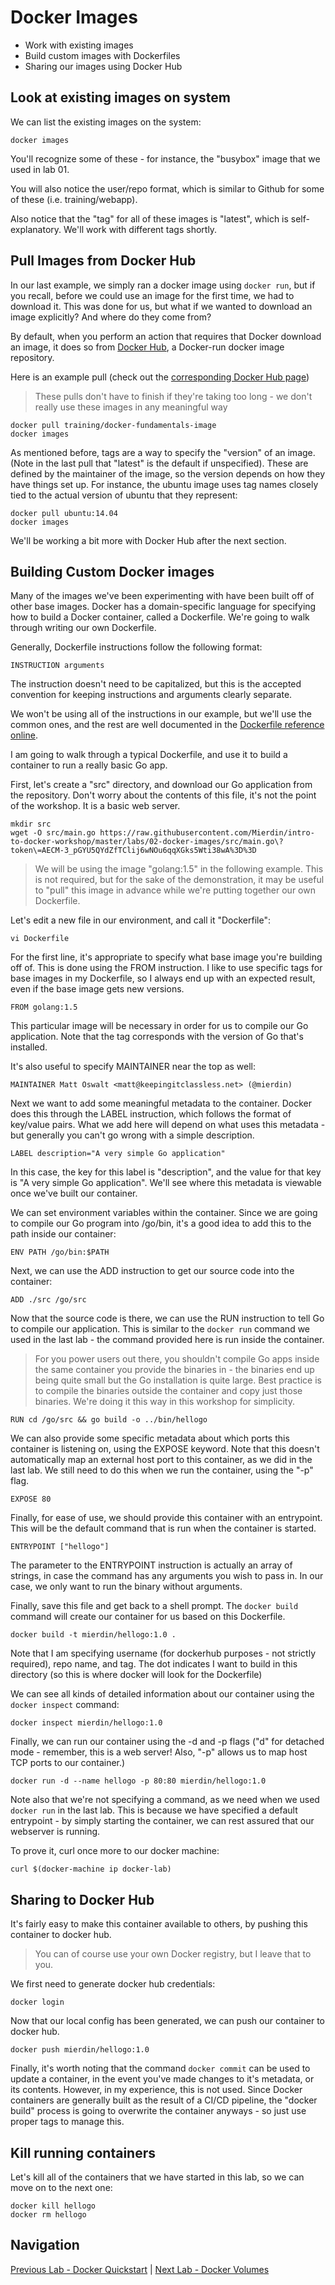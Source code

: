 # Docker Images

* Work with existing images
* Build custom images with Dockerfiles
* Sharing our images using Docker Hub

## Look at existing images on system

We can list the existing images on the system:

```
docker images
```

You'll recognize some of these - for instance, the "busybox" image that we used in lab 01.

You will also notice the user/repo format, which is similar to Github for some of these (i.e. training/webapp).

Also notice that the "tag" for all of these images is "latest", which is self-explanatory. We'll work with different tags shortly.

## Pull Images from Docker Hub

In our last example, we simply ran a docker image using ```docker run```, but if you recall, before we could use an image for the first time, we had to download it. This was done for us, but what if we wanted to download an image explicitly? And where do they come from?

By default, when you perform an action that requires that Docker download an image, it does so from [Docker Hub](https://hub.docker.com), a Docker-run docker image repository.

Here is an example pull (check out the [corresponding Docker Hub page](https://hub.docker.com/r/training/docker-fundamentals-image/))

> These pulls don't have to finish if they're taking too long - we don't really use these images in any meaningful way

```
docker pull training/docker-fundamentals-image
docker images
```

As mentioned before, tags are a way to specify the "version" of an image. (Note in the last pull that "latest" is the default if unspecified). These are defined by the maintainer of the image, so the version depends on how they have things set up. For instance, the ubuntu image uses tag names closely tied to the actual version of ubuntu that they represent:

```
docker pull ubuntu:14.04
docker images
```

We'll be working a bit more with Docker Hub after the next section.

## Building Custom Docker images

Many of the images we've been experimenting with have been built off of other base images. Docker has a domain-specific language for specifying how to build a Docker container, called a Dockerfile. We're going to walk through writing our own Dockerfile.

Generally, Dockerfile instructions follow the following format:

```
INSTRUCTION arguments
```

The instruction doesn't need to be capitalized, but this is the accepted convention for keeping instructions and arguments clearly separate.

We won't be using all of the instructions in our example, but we'll use the common ones, and the rest are well documented in the [Dockerfile reference online](https://docs.docker.com/engine/reference/builder/).

I am going to walk through a typical Dockerfile, and use it to build a container to run a really basic Go app.

First, let's create a "src" directory, and download our Go application from the repository. Don't worry about the contents of this file, it's not the point of the workshop. It is a basic web server.

```
mkdir src
wget -O src/main.go https://raw.githubusercontent.com/Mierdin/intro-to-docker-workshop/master/labs/02-docker-images/src/main.go\?token\=AECM-3_pGYU5QYdZfTClij6wNOu6qqXGks5Wti38wA%3D%3D
```

> We will be using the image "golang:1.5" in the following example. This is not required, but for the sake of the demonstration, it may be useful to "pull" this image in advance while we're putting together our own Dockerfile.

Let's edit a new file in our environment, and call it "Dockerfile":

```
vi Dockerfile
```

For the first line, it's appropriate to specify what base image you're building off of. This is done using the FROM instruction. I like to use specific tags for base images in my Dockerfile, so I always end up with an expected result, even if the base image gets new versions. 

```
FROM golang:1.5
```

This particular image will be necessary in order for us to compile our Go application. Note that the tag corresponds with the version of Go that's installed.

It's also useful to specify MAINTAINER near the top as well:

```
MAINTAINER Matt Oswalt <matt@keepingitclassless.net> (@mierdin)
```

Next we want to add some meaningful metadata to the container. Docker does this through the LABEL instruction, which follows the format of key/value pairs. What we add here will depend on what uses this metadata - but generally you can't go wrong with a simple description.

```
LABEL description="A very simple Go application"
```

In this case, the key for this label is "description", and the value for that key is "A very simple Go application". We'll see where this metadata is viewable once we've built our container.

We can set environment variables within the container. Since we are going to compile our Go program into /go/bin, it's a good idea to add this to the path inside our container:

```
ENV PATH /go/bin:$PATH
```

Next, we can use the ADD instruction to get our source code into the container:

```
ADD ./src /go/src
```

Now that the source code is there, we can use the RUN instruction to tell Go to compile our application. This is similar to the ```docker run``` command we used in the last lab - the command provided here is run inside the container.

> For you power users out there, you shouldn't compile Go apps inside the same container you provide the binaries in - the binaries end up being quite small but the Go installation is quite large. Best practice is to compile the binaries outside the container and copy just those binaries. We're doing it this way in this workshop for simplicity.

```
RUN cd /go/src && go build -o ../bin/hellogo
```

We can also provide some specific metadata about which ports this container is listening on, using the EXPOSE keyword. Note that this doesn't automatically map an external host port to this container, as we did in the last lab. We still need to do this when we run the container, using the "-p" flag.

```
EXPOSE 80
```

Finally, for ease of use, we should provide this container with an entrypoint. This will be the default command that is run when the container is started.

```
ENTRYPOINT ["hellogo"]
```

The parameter to the ENTRYPOINT instruction is actually an array of strings, in case the command has any arguments you wish to pass in. In our case, we only want to run the binary without arguments.

Finally, save this file and get back to a shell prompt. The ```docker build``` command will create our container for us based on this Dockerfile.

```
docker build -t mierdin/hellogo:1.0 .
```

Note that I am specifying username (for dockerhub purposes - not strictly required), repo name, and tag. The dot indicates I want to build in this directory (so this is where docker will look for the Dockerfile)

We can see all kinds of detailed information about our container using the ```docker inspect``` command:

```
docker inspect mierdin/hellogo:1.0
```

Finally, we can run our container using the -d and -p flags ("d" for detached mode - remember, this is a web server! Also, "-p" allows us to map host TCP ports to our container.)

```
docker run -d --name hellogo -p 80:80 mierdin/hellogo:1.0
```

Note also that we're not specifying a command, as we need when we used ```docker run``` in the last lab. This is because we have specified a default entrypoint - by simply starting the container, we can rest assured that our webserver is running.

To prove it, curl once more to our docker machine:

```
curl $(docker-machine ip docker-lab)
```

## Sharing to Docker Hub

It's fairly easy to make this container available to others, by pushing this container to docker hub.

> You can of course use your own Docker registry, but I leave that to you.

We first need to generate docker hub credentials:

```
docker login
```

Now that our local config has been generated, we can push our container to docker hub.

```
docker push mierdin/hellogo:1.0
```

Finally, it's worth noting that the command ```docker commit``` can be used to update a container, in the event you've made changes to it's metadata, or its contents. However, in my experience, this is not used. Since Docker containers are generally built as the result of a CI/CD pipeline, the "docker build" process is going to overwrite the container anyways - so just use proper tags to manage this.

## Kill running containers

Let's kill all of the containers that we have started in this lab, so we can move on to the next one:

```
docker kill hellogo
docker rm hellogo
```

## Navigation

[Previous Lab - Docker Quickstart](https://github.com/Mierdin/intro-to-docker-workshop/tree/master/labs/01-docker-quickstart) | [Next Lab - Docker Volumes](https://github.com/Mierdin/intro-to-docker-workshop/tree/master/labs/03-docker-volumes)
